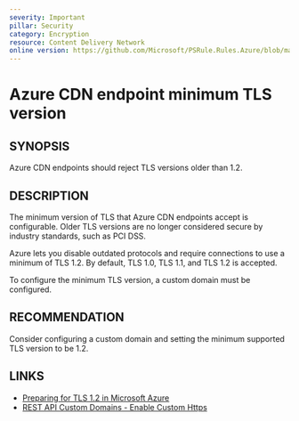 ```yaml
---
severity: Important
pillar: Security
category: Encryption
resource: Content Delivery Network
online version: https://github.com/Microsoft/PSRule.Rules.Azure/blob/main/docs/rules/en/Azure.CDN.MinTLS.md
---
```


# Azure CDN endpoint minimum TLS version

## SYNOPSIS

Azure CDN endpoints should reject TLS versions older than 1.2.

## DESCRIPTION

The minimum version of TLS that Azure CDN endpoints accept is configurable.
Older TLS versions are no longer considered secure by industry standards, such as PCI DSS.

Azure lets you disable outdated protocols and require connections to use a minimum of TLS 1.2.
By default, TLS 1.0, TLS 1.1, and TLS 1.2 is accepted.

To configure the minimum TLS version, a custom domain must be configured.

## RECOMMENDATION

Consider configuring a custom domain and setting the minimum supported TLS version to be 1.2.

## LINKS

- [Preparing for TLS 1.2 in Microsoft Azure](https://azure.microsoft.com/en-us/updates/azuretls12/)
- [REST API Custom Domains - Enable Custom Https](https://docs.microsoft.com/en-us/rest/api/cdn/customdomains/enablecustomhttps#minimumtlsversion)
